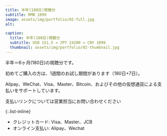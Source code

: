 ```yaml
---
title: 半年(180日)視聴分
subtitle: RMB 1099
image: assets/img/portfolio/02-full.jpg
alt:

caption:
  title: 半年(180日)視聴分
  subtitle: USD 151.5 ≈ JPY 24200 ≈ CNY 1099
  thumbnail: assets/img/portfolio/02-thumbnail.jpg
---
```

半年＝6ヶ月(180日)の視聴分です。

初めてご購入の方は、1週間のお試し期間があります（180日+7日）。

Alipay、WeChat、Visa、Master、Bitcoin、およびその他の仮想通貨による支払いをサポートしています。

支払いリンクについては営業担当にお問い合わせください

{:.list-inline}
- クレジットカード: Visa、Master、JCB
- オンライン支払い: Alipay、Wechat